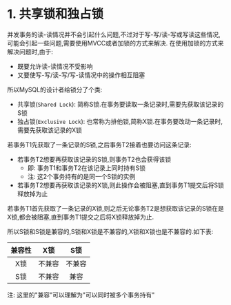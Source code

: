 # 1. 共享锁和独占锁

并发事务的读-读情况并不会引起什么问题,不过对于写-写/读-写或写读这些情况,可能会引起一些问题,需要使用MVCC或者加锁的方式来解决.
在使用加锁的方式来解决问题时,由于:

- 既要允许读-读情况不受影响
- 又要使写-写/读-写/写-读情况中的操作相互阻塞

所以MySQL的设计者给锁分了个类:

- 共享锁(`Shared Lock`): 简称S锁.在事务要读取一条记录时,需要先获取该记录的S锁
- 独占锁(`Exclusive Lock`): 也常称为排他锁,简称X锁.在事务要改动一条记录时,需要先获取该记录的X锁

若事务T1先获取了一条记录的S锁,之后事务T2接着也要访问这条记录:

- 若事务T2想要再获取该记录的S锁,则事务T2也会获得该锁
  - 即: 事务T1和事务T2在该记录上同时持有S锁
  - 注: 这2个事务持有的是同一个S锁的实例
- 若事务T2想要再获取该记录的X锁,则此操作会被阻塞,直到事务T1提交后将S锁释放掉为止

若事务T1首先获取了一条记录的X锁,则之后无论事务T2是想获取该记录的S锁在是X锁,都会被阻塞,直到事务T1提交之后将X锁释放掉为止.

所以S锁和S锁是兼容的,S锁和X锁是不兼容的,X锁和X锁也是不兼容的.如下表:

| 兼容性 | X锁  | S锁  |
|:---:|:---:|:---:|
| X锁  | 不兼容 | 不兼容 |
| S锁  | 不兼容 | 兼容  |

注: 这里的"兼容"可以理解为"可以同时被多个事务持有"
